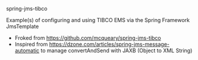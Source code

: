 spring-jms-tibco

Example(s) of configuring and using TIBCO EMS via the Spring Framework JmsTemplate

 - Froked from https://github.com/mcqueary/spring-jms-tibco
 - Inspired from https://dzone.com/articles/spring-jms-message-automatic to manage convertAndSend with JAXB (Object to XML String)




